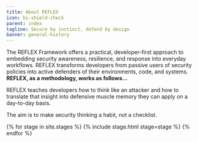```yaml
---
title: About REFLEX
icon: bi-shield-check
parent: index
tagline: Secure by instinct, defend by design 
banner: general-history
---
```


The REFLEX Framework offers a practical, developer-first approach to embedding security awareness, resilience, and response into everyday workflows. REFLEX transforms developers from passive users of security policies into active defenders of their environments, code, and systems. **REFLEX, as a methodology, works as follows...**

REFLEX teaches developers how to think like an attacker and how to translate that insight into defensive muscle memory they can apply on a day-to-day basis.

The aim is to make security thinking a habit, not a checklist.

{% for stage in site.stages %}
{% include stage.html stage=stage %}
{% endfor %}




